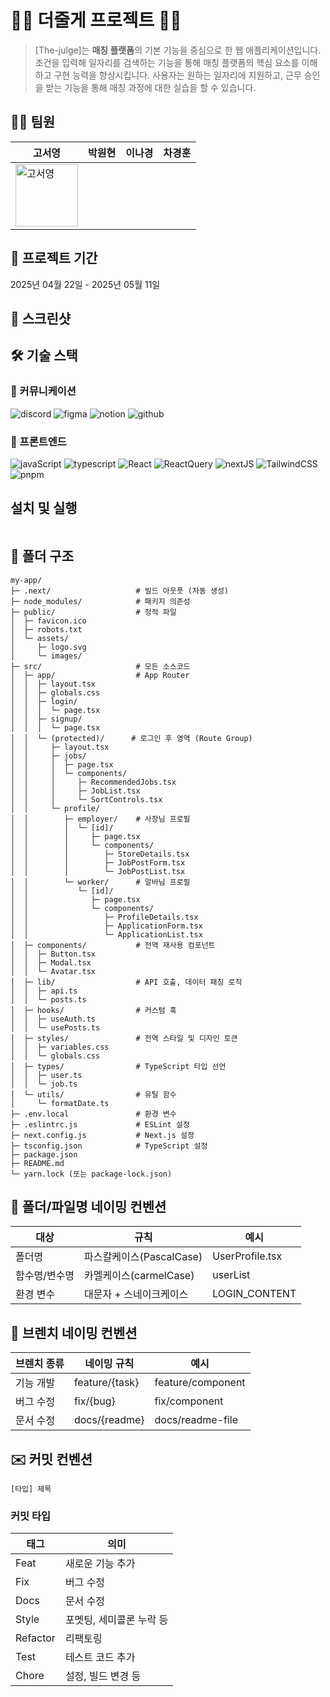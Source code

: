 # 🧑‍💼 더줄게 프로젝트 👩‍💼

> [The-julge]는 **매칭 플랫폼**의 기본 기능을 중심으로 한 웹 애플리케이션입니다.
조건을 입력해 일자리를 검색하는 기능을 통해 매칭 플랫폼의 핵심 요소를 이해하고 구현 능력을 향상시킵니다.
사용자는 원하는 일자리에 지원하고, 근무 승인을 받는 기능을 통해 매칭 과정에 대한 실습을 할 수 있습니다.

## 🧑‍💻 팀원
고서영 | 박원현 | 이나경 | 차경훈
---|---|---|---
<img width=100 alt=고서영 src=https://github.com/user-attachments/assets/cdf12b68-328c-402d-83e6-73f650a66e61> ||||


## 📆 프로젝트 기간
2025년 04월 22일 - 2025년 05월 11일

## 📸 스크린샷
## 🛠️ 기술 스택
### 📢 커뮤니케이션
![discord](https://camo.githubusercontent.com/d6cf6f164d4bc8cce140bcc6fe079dbdde55f59a29538a7e0d9edfa1cbff2b33/68747470733a2f2f696d672e736869656c64732e696f2f62616467652f646973636f72642d3538363546323f7374796c653d666f722d7468652d6261646765266c6f676f3d646973636f7264266c6f676f436f6c6f723d7768697465)
![figma](https://camo.githubusercontent.com/2eb175ce2c732f25324f81abddacc5e8ae1bae8394db207ae30bb1d2c206afca/68747470733a2f2f696d672e736869656c64732e696f2f62616467652f6669676d612d2532334632344531452e7376673f7374796c653d666f722d7468652d6261646765266c6f676f3d6669676d61266c6f676f436f6c6f723d7768697465)
![notion](https://camo.githubusercontent.com/cfd00850da7d61d06eedd66f38d007989ed62131e6b920e99016ed95de13c9a5/68747470733a2f2f696d672e736869656c64732e696f2f62616467652f6e6f74696f6e2d3030303030303f7374796c653d666f722d7468652d6261646765266c6f676f3d6e6f74696f6e266c6f676f436f6c6f723d7768697465)
![github](https://camo.githubusercontent.com/236fcd63f5c7932c0928a86fb7ebdbb5e8876cc4c03779cd1fc8aa9c0196aab2/68747470733a2f2f696d672e736869656c64732e696f2f62616467652f6769746875622d3138313731373f7374796c653d666f722d7468652d6261646765266c6f676f3d676974687562266c6f676f436f6c6f723d7768697465)

### 🔧 프론트엔드
![javaScript](https://camo.githubusercontent.com/29d02b3669d6450d67e043cf5909e740dcb94c1e2306d88ac48b15b4ec55dc65/68747470733a2f2f696d672e736869656c64732e696f2f62616467652f6a6176617363726970742d2532333332333333302e7376673f7374796c653d666f722d7468652d6261646765266c6f676f3d6a617661736372697074266c6f676f436f6c6f723d253233463744463145)
![typescript](https://camo.githubusercontent.com/d4cfec9550517aa67567e29843e3880ebf50bd7eeceafcd3b82875f17c9f564e/68747470733a2f2f696d672e736869656c64732e696f2f62616467652f747970657363726970742d2532333030374143432e7376673f7374796c653d666f722d7468652d6261646765266c6f676f3d74797065736372697074266c6f676f436f6c6f723d7768697465)
![React](https://camo.githubusercontent.com/f93e05694a6f01f2f6a37713a454a942442a5ff2b33083891096a6f7e57842f8/68747470733a2f2f696d672e736869656c64732e696f2f62616467652f72656163742d2532333230323332612e7376673f7374796c653d666f722d7468652d6261646765266c6f676f3d7265616374266c6f676f436f6c6f723d253233363144414642)
![ReactQuery](https://camo.githubusercontent.com/f538d9a749f7c49325cb8264739fecac0280f8ff1375937e7095737ef97d9048/68747470733a2f2f696d672e736869656c64732e696f2f62616467652f2d526561637425323051756572792d4646343135343f7374796c653d666f722d7468652d6261646765266c6f676f3d72656163742532307175657279266c6f676f436f6c6f723d7768697465)
![nextJS](https://camo.githubusercontent.com/d4ff95c6c85e810b4acfe5dbf01bf2b44680cf75945b21a7e5438c87b473f2c6/68747470733a2f2f696d672e736869656c64732e696f2f62616467652f4e6578742d626c61636b3f7374796c653d666f722d7468652d6261646765266c6f676f3d6e6578742e6a73266c6f676f436f6c6f723d7768697465)
![TailwindCSS](https://camo.githubusercontent.com/b2eac0f505dfd05c25acf8c285b5eb346916090126c8836c6cbf9aeb754eac32/68747470733a2f2f696d672e736869656c64732e696f2f62616467652f7461696c77696e646373732d2532333338423241432e7376673f7374796c653d666f722d7468652d6261646765266c6f676f3d7461696c77696e642d637373266c6f676f436f6c6f723d7768697465)
![pnpm](https://camo.githubusercontent.com/217aa914c09e501263da96d01c53de67701d2516c65aec57ac846fe3d81b57cf/68747470733a2f2f696d672e736869656c64732e696f2f62616467652f706e706d2d2532333461346134612e7376673f7374796c653d666f722d7468652d6261646765266c6f676f3d706e706d266c6f676f436f6c6f723d663639323230)


## 설치 및 실행
```
```

## 📁 폴더 구조
```
my-app/
├─ .next/                   # 빌드 아웃풋 (자동 생성)
├─ node_modules/            # 패키지 의존성
├─ public/                  # 정적 파일
│  ├─ favicon.ico
│  ├─ robots.txt
│  └─ assets/
│     ├─ logo.svg
│     └─ images/
├─ src/                     # 모든 소스코드
│  ├─ app/                  # App Router
│  │  ├─ layout.tsx
│  │  ├─ globals.css
│  │  ├─ login/
│  │  │  └─ page.tsx
│  │  ├─ signup/
│  │  │  └─ page.tsx
│  │  └─ (protected)/      # 로그인 후 영역 (Route Group)
│  │     ├─ layout.tsx
│  │     ├─ jobs/
│  │     │  ├─ page.tsx
│  │     │  └─ components/
│  │     │     ├─ RecommendedJobs.tsx
│  │     │     ├─ JobList.tsx
│  │     │     └─ SortControls.tsx
│  │     └─ profile/
│  │        ├─ employer/    # 사장님 프로필
│  │        │  └─ [id]/
│  │        │     ├─ page.tsx
│  │        │     └─ components/
│  │        │        ├─ StoreDetails.tsx
│  │        │        ├─ JobPostForm.tsx
│  │        │        └─ JobPostList.tsx
│  │        └─ worker/      # 알바님 프로필
│  │           └─ [id]/
│  │              ├─ page.tsx
│  │              └─ components/
│  │                 ├─ ProfileDetails.tsx
│  │                 ├─ ApplicationForm.tsx
│  │                 └─ ApplicationList.tsx
│  ├─ components/           # 전역 재사용 컴포넌트
│  │  ├─ Button.tsx
│  │  ├─ Modal.tsx
│  │  └─ Avatar.tsx
│  ├─ lib/                  # API 호출, 데이터 패칭 로직
│  │  ├─ api.ts
│  │  └─ posts.ts
│  ├─ hooks/                # 커스텀 훅
│  │  ├─ useAuth.ts
│  │  └─ usePosts.ts
│  ├─ styles/               # 전역 스타일 및 디자인 토큰
│  │  ├─ variables.css
│  │  └─ globals.css
│  ├─ types/                # TypeScript 타입 선언
│  │  ├─ user.ts
│  │  └─ job.ts
│  └─ utils/                # 유틸 함수
│     └─ formatDate.ts
├─ .env.local               # 환경 변수
├─ .eslintrc.js             # ESLint 설정
├─ next.config.js           # Next.js 설정
├─ tsconfig.json            # TypeScript 설정
├─ package.json
├─ README.md
└─ yarn.lock (또는 package-lock.json)

```

## 📁 폴더/파일명 네이밍 컨벤션
대상 | 규칙 | 예시
---| ---| ---
폴더명 | 파스칼케이스(PascalCase) | UserProfile.tsx
함수명/변수명 | 카멜케이스(carmelCase) | userList
환경 변수 | 대문자 + 스네이크케이스 | LOGIN_CONTENT

## 🌱 브렌치 네이밍 컨벤션
브렌치 종류 | 네이밍 규칙 | 예시
---|---|---
기능 개발 | feature/{task} | feature/component
버그 수정 | fix/{bug} | fix/component
문서 수정 | docs/{readme} | docs/readme-file

## ✉️ 커밋 컨벤션
```
[타입] 제목
```

### 커밋 타입
태그 | 의미
---|---
Feat | 새로운 기능 추가
Fix | 버그 수정
Docs | 문서 수정
Style | 포멧팅, 세미콜론 누락 등
Refactor | 리팩토링
Test | 테스트 코드 추가
Chore | 설정, 빌드 변경 등
